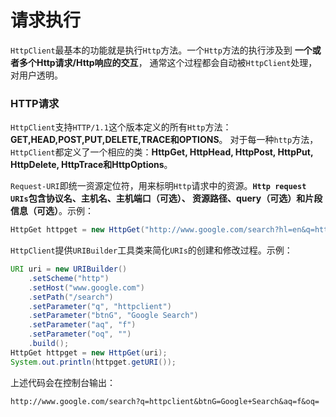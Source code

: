 请求执行
============================================================
`HttpClient`最基本的功能就是执行`Http`方法。一个`Http`方法的执行涉及到 **一个或者多个Http请求/Http响应的交互**，
通常这个过程都会自动被`HttpClient`处理，对用户透明。

### HTTP请求
`HttpClient`支持`HTTP/1.1`这个版本定义的所有`Http`方法：**GET,HEAD,POST,PUT,DELETE,TRACE和OPTIONS**。
对于每一种`http`方法，`HttpClient`都定义了一个相应的类：**HttpGet, HttpHead, HttpPost, HttpPut, HttpDelete,
HttpTrace和HttpOptions**。

`Request-URI`即统一资源定位符，用来标明`Http`请求中的资源。**`Http request URIs`包含协议名、主机名、主机端口（可选）、
资源路径、query（可选）和片段信息（可选）**。示例：
```java
HttpGet httpget = new HttpGet("http://www.google.com/search?hl=en&q=httpclient&btnG=Google+Search&aq=f&oq=");
```
`HttpClient`提供`URIBuilder`工具类来简化`URIs`的创建和修改过程。示例：
```java
URI uri = new URIBuilder()
    .setScheme("http")  
    .setHost("www.google.com")  
    .setPath("/search")  
    .setParameter("q", "httpclient")  
    .setParameter("btnG", "Google Search")  
    .setParameter("aq", "f")  
    .setParameter("oq", "")  
    .build();  
HttpGet httpget = new HttpGet(uri);  
System.out.println(httpget.getURI());  
```
上述代码会在控制台输出：
```
http://www.google.com/search?q=httpclient&btnG=Google+Search&aq=f&oq=  
```

